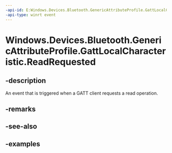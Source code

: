 ```yaml
---
-api-id: E:Windows.Devices.Bluetooth.GenericAttributeProfile.GattLocalCharacteristic.ReadRequested
-api-type: winrt event
---
```


<!-- Event syntax.
public event TypedEventHandler ReadRequested<GattLocalCharacteristic, GattReadRequestedEventArgs>
-->

# Windows.Devices.Bluetooth.GenericAttributeProfile.GattLocalCharacteristic.ReadRequested

## -description
An event that is triggered when a GATT client requests a read operation.

## -remarks

## -see-also

## -examples


